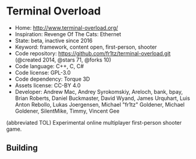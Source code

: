 # Terminal Overload

- Home: http://www.terminal-overload.org/
- Inspiration: Revenge Of The Cats: Ethernet
- State: beta, inactive since 2016
- Keyword: framework, content open, first-person, shooter
- Code repository: https://github.com/fr1tz/terminal-overload.git (@created 2014, @stars 71, @forks 10)
- Code language: C++, C, C#
- Code license: GPL-3.0
- Code dependency: Torque 3D
- Assets license: CC-BY 4.0
- Developer: Andrew Mac, Andrey Syrokomskiy, Areloch, bank, bpay, Brian Roberts, Daniel Buckmaster, David Wyand, James Urquhart, Luis Anton Rebollo, Lukas Joergensen, Michael "fr1tz" Goldener, Michael Goldener, SilentMike, Timmy, Vincent Gee

(abbreviated TOL) Experimental online multiplayer first-person shooter game.

## Building
